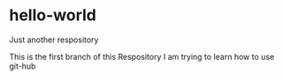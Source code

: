 # hello-world
Just another respository

This is the first branch of this Respository
I am trying to learn how to use git-hub
